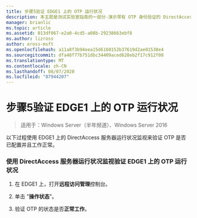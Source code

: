 ```yaml
---
title: 步骤5验证 EDGE1 上的 OTP 运行状况
description: 本主题是测试实验室指南的一部分-演示带有 OTP 身份验证的 DirectAccess 和用于 Windows Server 2016 的 RSA SecurID
manager: brianlic
ms.topic: article
ms.assetid: 013df067-e2a0-4cd5-a08b-29238663ebf8
ms.author: lizross
author: eross-msft
ms.openlocfilehash: a11a8f3b94eea15d6160152b37619d2ae01538e4
ms.sourcegitcommit: dfa48f77b751dbc34409aced628eb2f17c912f08
ms.translationtype: MT
ms.contentlocale: zh-CN
ms.lasthandoff: 08/07/2020
ms.locfileid: "87944207"
---
```

# <a name="step-5-verify-otp-health-on-edge1"></a>步骤5验证 EDGE1 上的 OTP 运行状况

>适用于：Windows Server（半年频道）、Windows Server 2016

以下过程使用 EDGE1 上的 DirectAccess 服务器运行状况监视来验证 OTP 是否已配置并且工作正常。

### <a name="verify-otp-health-on-edge1-using-directaccess-server-health-monitoring"></a>使用 DirectAccess 服务器运行状况监视验证 EDGE1 上的 OTP 运行状况

1.  在 EDGE1 上，打开**远程访问管理**控制台。

2.  单击 "**操作状态**"。

3.  验证 OTP 的状态是否**正常工作**。




